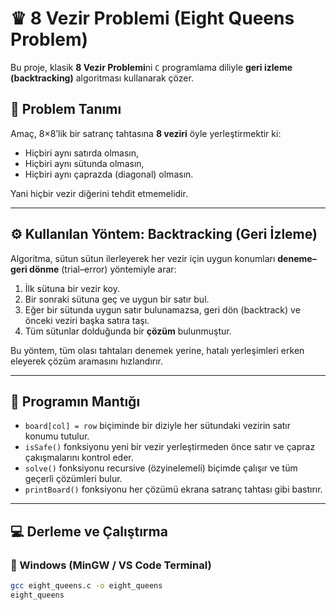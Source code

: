 # ♛ 8 Vezir Problemi (Eight Queens Problem)

Bu proje, klasik **8 Vezir Problemi**ni `C` programlama diliyle **geri izleme (backtracking)** algoritması kullanarak çözer.

## 🧩 Problem Tanımı

Amaç, 8×8’lik bir satranç tahtasına **8 veziri** öyle yerleştirmektir ki:
- Hiçbiri aynı satırda olmasın,
- Hiçbiri aynı sütunda olmasın,
- Hiçbiri aynı çaprazda (diagonal) olmasın.

Yani hiçbir vezir diğerini tehdit etmemelidir.

---

## ⚙️ Kullanılan Yöntem: Backtracking (Geri İzleme)

Algoritma, sütun sütun ilerleyerek her vezir için uygun konumları **deneme–geri dönme** (trial–error) yöntemiyle arar:

1. İlk sütuna bir vezir koy.
2. Bir sonraki sütuna geç ve uygun bir satır bul.
3. Eğer bir sütunda uygun satır bulunamazsa, geri dön (backtrack) ve önceki veziri başka satıra taşı.
4. Tüm sütunlar dolduğunda bir **çözüm** bulunmuştur.

Bu yöntem, tüm olası tahtaları denemek yerine, hatalı yerleşimleri erken eleyerek çözüm aramasını hızlandırır.

---

## 🧠 Programın Mantığı

- `board[col] = row` biçiminde bir diziyle her sütundaki vezirin satır konumu tutulur.
- `isSafe()` fonksiyonu yeni bir vezir yerleştirmeden önce satır ve çapraz çakışmalarını kontrol eder.
- `solve()` fonksiyonu recursive (özyinelemeli) biçimde çalışır ve tüm geçerli çözümleri bulur.
- `printBoard()` fonksiyonu her çözümü ekrana satranç tahtası gibi bastırır.

---

## 💻 Derleme ve Çalıştırma

### 🔸 Windows (MinGW / VS Code Terminal)
```bash
gcc eight_queens.c -o eight_queens
eight_queens
